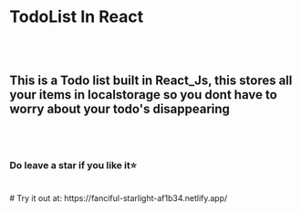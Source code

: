 # TodoList In React
<br>
<br>
<h2> This is a Todo list built in React_Js, this stores all your items in localstorage so you dont have to worry about your todo's disappearing </h2> <br> <br>
<h3> Do leave a star if you like it⭐ </h3>
<br>
# Try it out at: https://fanciful-starlight-af1b34.netlify.app/
